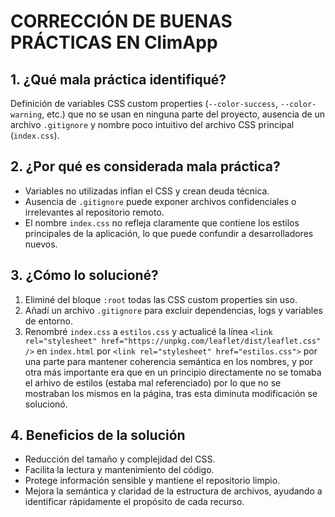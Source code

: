# CORRECCIÓN DE BUENAS PRÁCTICAS EN ClimApp

## 1. ¿Qué mala práctica identifiqué?

Definición de variables CSS custom properties (`--color-success`, `--color-warning`, etc.) que no se usan en ninguna parte del proyecto, ausencia de un archivo `.gitignore` y nombre poco intuitivo del archivo CSS principal (`index.css`).

## 2. ¿Por qué es considerada mala práctica?
- Variables no utilizadas inflan el CSS y crean deuda técnica.
- Ausencia de `.gitignore` puede exponer archivos confidenciales o irrelevantes al repositorio remoto.
- El nombre `index.css` no refleja claramente que contiene los estilos principales de la aplicación, lo que puede confundir a desarrolladores nuevos.

## 3. ¿Cómo lo solucioné?
1. Eliminé del bloque `:root` todas las CSS custom properties sin uso.
2. Añadí un archivo `.gitignore` para excluir dependencias, logs y variables de entorno.
3. Renombré `index.css` a `estilos.css` y actualicé la línea `<link rel="stylesheet" href="https://unpkg.com/leaflet/dist/leaflet.css" />` en `index.html` por `<link rel="stylesheet" href="estilos.css">` por una parte para mantener coherencia semántica en los nombres, y por otra más importante era que en un principio directamente no se tomaba el arhivo de estilos (estaba mal referenciado) por lo que no se mostraban los mismos en la página, tras esta diminuta modificación se solucionó.

## 4. Beneficios de la solución
- Reducción del tamaño y complejidad del CSS.
- Facilita la lectura y mantenimiento del código.
- Protege información sensible y mantiene el repositorio limpio.
- Mejora la semántica y claridad de la estructura de archivos, ayudando a identificar rápidamente el propósito de cada recurso.